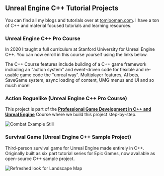 ## Unreal Engine C++ Tutorial Projects

You can find all my blogs and tutorials over at [tomlooman.com](https://tomlooman.com). I have a ton of C++ and material focused tutorials and learning resources.

### Unreal Engine C++ Pro Course

In 2020 I taught a full curriculum at Stanford University for Unreal Engine C++. You can now enroll in this course yourself using the links below.

The C++ Course features include building of a C++ game framework including an "action system" and event-driven code for flexible and re-usable game code the "unreal way". Multiplayer features, AI bots, SaveGame system, async loading of content, UMG menus and UI and so much more!

### Action Roguelike (Unreal Engine C++ Pro Course)

This project is part of the **[Professional Game Development in C++ and Unreal Engine](https://courses.tomlooman.com/p/unrealengine-cpp?coupon_code=COMMUNITY15&src=github)** Course where we build this project step-by-step.

![Combat Example Still](https://www.tomlooman.com/wp-content/uploads/2021/09/ue_course_herobanner_split_small.jpg)

### Survival Game (Unreal Engine C++ Sample Project)

Third-person survival game for Unreal Engine made entirely in C++. Originally built as six part tutorial series for Epic Games, now available as open-source C++ sample project.

![Refreshed look for Landscape Map](https://www.tomlooman.com/wp-content/uploads/2021/01/survivalgame_refresh_05.jpg)
